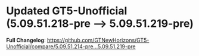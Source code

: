 # Updated GT5-Unofficial (5.09.51.218-pre -->  5.09.51.219-pre)
**Full Changelog**: https://github.com/GTNewHorizons/GT5-Unofficial/compare/5.09.51.214-pre...5.09.51.219-pre

